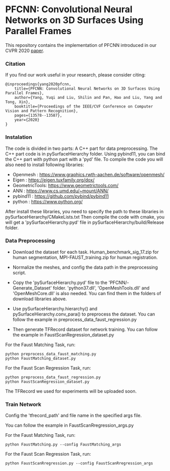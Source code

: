 # PFCNN: Convolutional Neural Networks on 3D Surfaces Using Parallel Frames
This repository contains the implementation of PFCNN introduced in our CVPR 2020 [paper](https://haopan.github.io/surfacecnn.html).

### Citation
If you find our work useful in your research, please consider citing:

    @inproceedings{yang2020pfcnn,
        title={PFCNN: Convolutional Neural Networks on 3D Surfaces Using Parallel Frames},
        author={Yang, Yuqi and Liu, Shilin and Pan, Hao and Liu, Yang and Tong, Xin},
        booktitle={Proceedings of the IEEE/CVF Conference on Computer Vision and Pattern Recognition},
        pages={13578--13587},
        year={2020}
    }
### Instalation

The code is divided in two parts: A C++ part for data preprocessing. The C++ part code is in pySurfaceHierarchy folder. Using pybind11, you can bind the C++ part with python part with a 'pyd' file. To compile the code you will also need to install following libraries:

- Openmesh : https://www.graphics.rwth-aachen.de/software/openmesh/
- Eigen : https://eigen.tuxfamily.org/dox/
- GeometricTools: https://www.geometrictools.com/
- ANN : https://www.cs.umd.edu/~mount/ANN/
- pybind11 : https://github.com/pybind/pybind11
- python : https://www.python.org/

After install these libraries, you need to specify the path to these libraries in pySurfaceHierarchy/CMakeLists.txt
Then compile the code with cmake, you will get a 'pySurfaceHierarchy.pyd' file in pySurfaceHierarchy/build/Release folder.

### Data Preprocessing
- Download the dataset for each task. Human_benchmark_sig_17.zip for human segmentation, MPI-FAUST_training.zip for human registration.

- Normalize the meshes, and config the data path in the preprocessing script.

- Copy the 'pySurfaceHierarchy.pyd' file to the 'PFCNN/- Generate_Dataset' folder. 'python37.dll', 'OpenMeshTools.dll' and 'OpenMeshCore.dll' is also needed. You can find them in the folders of download libraries above.

- Use pySurfaceHierarchy.hierarchy() and pySurfaceHierarchy.conv_para() to preprocess the dataset. You can follow the example in preprocess_data_faust_regression.py

- Then generate TFRecord dataset for network training. You can follow the example in FaustScanRegression_dataset.py

For the Faust Matching Task, run:

    python preprocess_data_faust_matching.py
    python FaustMatching_dataset.py
For the Faust Scan Regression Task, run:

    python preprocess_data_faust_regression.py
    python FaustScanRegression_dataset.py

The TFRecord we used for experiments will be uploaded soon.
### Train Network
Config the 'tfrecord_path' and file name in the specified args file.

You can follow the example in FaustScanRregression_args.py

For the Faust Matching Task, run:

    python FaustMatching.py --config FaustMatching_args
For the Faust Scan Regression Task, run:

    python FaustScanRregression.py --config FaustScanRregression_args
